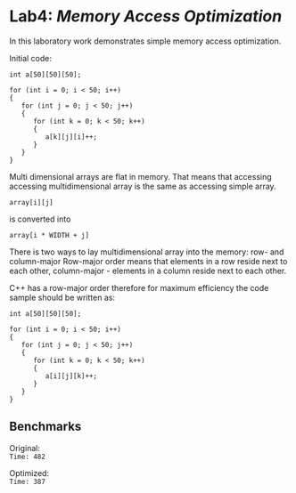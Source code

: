# Lab4: _Memory Access Optimization_

In this laboratory work demonstrates simple memory access optimization.

Initial code:
```
int a[50][50][50];
    
for (int i = 0; i < 50; i++)
{
   for (int j = 0; j < 50; j++)
   {
      for (int k = 0; k < 50; k++)
      {
         a[k][j][i]++;
      }
   }
}
```

Multi dimensional arrays are flat in memory. That means that accessing accessing multidimensional array is the same as accessing simple array.

`array[i][j]`

is converted into

`array[i * WIDTH + j]`

There is two ways to lay multidimensional array into the memory: row- and column-major
Row-major order means that elements in a row reside next to each other, column-major - elements in a column reside next to each other.

C++ has a row-major order therefore for maximum efficiency the code sample should be written as:
```
int a[50][50][50];
    
for (int i = 0; i < 50; i++)
{
   for (int j = 0; j < 50; j++)
   {
      for (int k = 0; k < 50; k++)
      {
         a[i][j][k]++;
      }
   }
}
```

## Benchmarks
Original:\
`Time: 482`

Optimized:\
`Time: 387`
